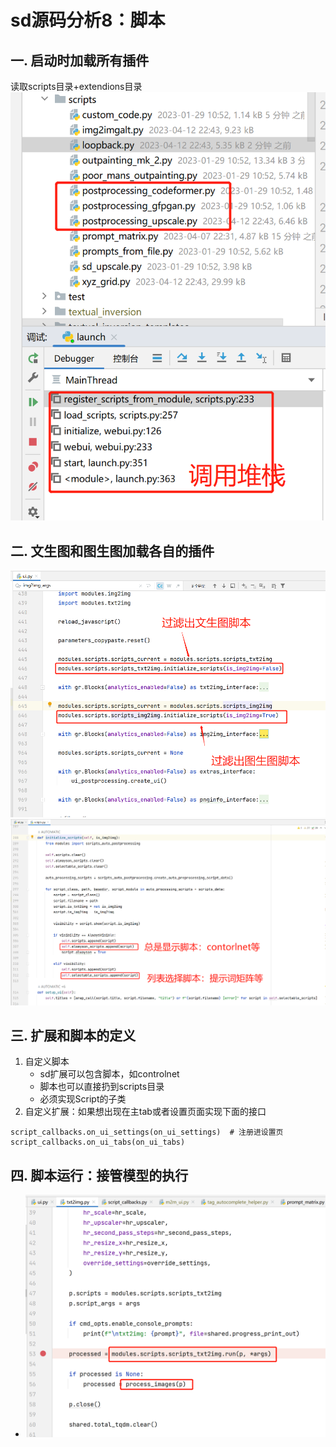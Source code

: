 # sd源码分析8：脚本

## 一. 启动时加载所有插件
读取scripts目录+extendions目录
![](.images/d733cdfd.png)

## 二. 文生图和图生图加载各自的插件
![](.images/c0ef2c95.png)
![](.images/6dc23bd2.png)

## 三. 扩展和脚本的定义
1. 自定义脚本
   - sd扩展可以包含脚本，如controlnet
   - 脚本也可以直接扔到scripts目录
   - 必须实现Script的子类
2. 自定义扩展：如果想出现在主tab或者设置页面实现下面的接口
```
script_callbacks.on_ui_settings(on_ui_settings)  # 注册进设置页
script_callbacks.on_ui_tabs(on_ui_tabs)
```

## 四. 脚本运行：接管模型的执行
- ![](.images/aa4f93aa.png)